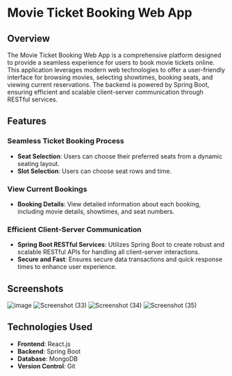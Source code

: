 # Movie Ticket Booking Web App

## Overview
The Movie Ticket Booking Web App is a comprehensive platform designed to provide a seamless experience for users to book movie tickets online. This application leverages modern web technologies to offer a user-friendly interface for browsing movies, selecting showtimes, booking seats, and viewing current reservations. The backend is powered by Spring Boot, ensuring efficient and scalable client-server communication through RESTful services.

## Features

### Seamless Ticket Booking Process
- **Seat Selection**: Users can choose their preferred seats from a dynamic seating layout.
- **Slot Selection**: Users can choose seat rows and time.

### View Current Bookings
- **Booking Details**: View detailed information about each booking, including movie details, showtimes, and seat numbers.

### Efficient Client-Server Communication
- **Spring Boot RESTful Services**: Utilizes Spring Boot to create robust and scalable RESTful APIs for handling all client-server interactions.
- **Secure and Fast**: Ensures secure data transactions and quick response times to enhance user experience.

## **Screenshots**
![image](https://github.com/anukulsahu/movie-ticket-booking/assets/133359748/f86eff26-d098-4292-b658-b7a16916a2e8)
![Screenshot (33)](https://github.com/anukulsahu/movie-ticket-booking/assets/133359748/3f05b24b-95c6-48e2-94c3-3c3a0d67f3bd)
![Screenshot (34)](https://github.com/anukulsahu/movie-ticket-booking/assets/133359748/227081e8-7804-46ed-9eb0-9899f735d33d)
![Screenshot (35)](https://github.com/anukulsahu/movie-ticket-booking/assets/133359748/74e0c0cf-3a9e-40fb-aa04-a27df0971230)






## Technologies Used

- **Frontend**: React.js
- **Backend**: Spring Boot
- **Database**: MongoDB
- **Version Control**: Git

